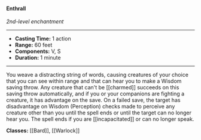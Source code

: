 #### Enthrall
*2nd-level enchantment*
___
- **Casting Time:** 1 action
- **Range:** 60 feet
- **Components:** V, S
- **Duration:** 1 minute
---
You weave a distracting string of words, causing creatures of your choice that you can see within range and that can hear you to make a Wisdom saving throw. Any creature that can't be [[charmed]] succeeds on this saving throw automatically, and if you or your companions are fighting a creature, it has advantage on the save. On a failed save, the target has disadvantage on Wisdom (Perception) checks made to perceive any creature other than you until the spell ends or until the target can no longer hear you. The spell ends if you are [[incapacitated]] or can no longer speak.

**Classes:** [[Bard]], [[Warlock]]